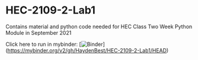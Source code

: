 # HEC-2109-2-Lab1

Contains material and python code needed for HEC Class Two Week Python Module in September 2021

Click here to run in mybinder:
[![Binder](https://mybinder.org/badge_logo.svg)] (https://mybinder.org/v2/gh/HaydenBest/HEC-2109-2-Lab1/HEAD)
